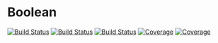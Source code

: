 # Boolean

[![Build Status](https://github.com/scottrsm/Boolean.jl/actions/workflows/CI.yml/badge.svg?branch=main)](https://github.com/scottrsm/Boolean.jl/actions/workflows/CI.yml?query=branch%3Amain)
[![Build Status](https://app.travis-ci.com/scottrsm/Boolean.jl.svg?branch=main)](https://app.travis-ci.com/scottrsm/Boolean.jl)
[![Build Status](https://ci.appveyor.com/api/projects/status/github/scottrsm/Boolean.jl?svg=true)](https://ci.appveyor.com/project/scottrsm/Boolean-jl)
[![Coverage](https://codecov.io/gh/scottrsm/Boolean.jl/branch/main/graph/badge.svg)](https://codecov.io/gh/scottrsm/Boolean.jl)
[![Coverage](https://coveralls.io/repos/github/scottrsm/Boolean.jl/badge.svg?branch=main)](https://coveralls.io/github/scottrsm/Boolean.jl?branch=main)
